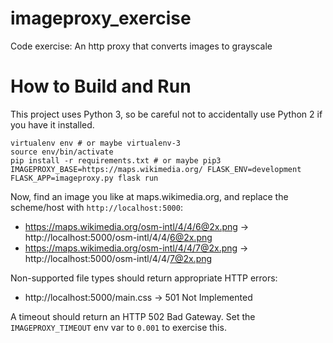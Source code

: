 # imageproxy_exercise

Code exercise: An http proxy that converts images to grayscale

# How to Build and Run

This project uses Python 3, so be careful not to accidentally use Python 2 if you have it installed.

    virtualenv env # or maybe virtualenv-3
    source env/bin/activate
    pip install -r requirements.txt # or maybe pip3
    IMAGEPROXY_BASE=https://maps.wikimedia.org/ FLASK_ENV=development FLASK_APP=imageproxy.py flask run

Now, find an image you like at maps.wikimedia.org, and replace the scheme/host with `http://localhost:5000`:

* https://maps.wikimedia.org/osm-intl/4/4/6@2x.png -> http://localhost:5000/osm-intl/4/4/6@2x.png
* https://maps.wikimedia.org/osm-intl/4/4/7@2x.png -> http://localhost:5000/osm-intl/4/4/7@2x.png

Non-supported file types should return appropriate HTTP errors:

* http://localhost:5000/main.css -> 501 Not Implemented

A timeout should return an HTTP 502 Bad Gateway. Set the `IMAGEPROXY_TIMEOUT` env var to `0.001` to exercise this.

